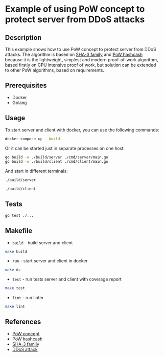 # Example of using PoW concept to protect server from DDoS attacks

## Description

This example shows how to use PoW concept to protect server from DDoS attacks. The algorithm is based on [SHA-3 family](https://en.wikipedia.org/wiki/SHA-3) and [PoW hashcash](https://en.wikipedia.org/wiki/Hashcash) because it is the lightweight, simplest and modern proof-of-work algorithm, based firstly on CPU intensive proof of work, but solution can be extended to other PoW algorithms, based on requirements.

## Prerequisites

- Docker
- Golang

## Usage

To start server and client with docker, you can use the following commands:
```bash
docker-compose up --build
```
Or it can be started just in separate processes on one host:
```bash
go build -o ./build/server ./cmd/server/main.go
go build -o ./build/client ./cmd/client/main.go
```
And start in different terminals:
```bash
./build/server
```
```bash
./build/client
```

## Tests

```bash
go test ./...
```

## Makefile

- `build` - build server and client
```bash
make build
```
- `run` - start server and client in docker
```bash
make dc
```
- `test` - run tests server and client with coverage report
```bash
make test
```
- `lint` - run linter
```bash
make lint
```


## References

- [PoW concept](https://en.wikipedia.org/wiki/Proof_of_work)
- [PoW hashcash](https://en.wikipedia.org/wiki/Hashcash)
- [SHA-3 family](https://en.wikipedia.org/wiki/SHA-3)
- [DDoS attack](https://en.wikipedia.org/wiki/DDoS_attack)
